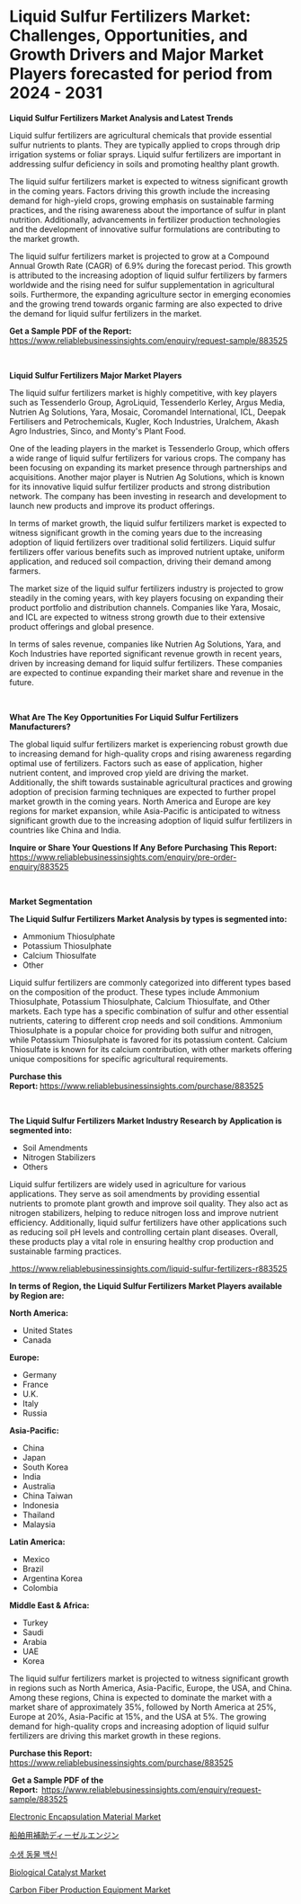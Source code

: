 <p><h1>Liquid Sulfur Fertilizers Market: Challenges, Opportunities, and Growth Drivers and Major Market Players forecasted for period from 2024 - 2031</h1></p><p><strong>Liquid Sulfur Fertilizers Market Analysis and Latest Trends</strong></p>
<p><p>Liquid sulfur fertilizers are agricultural chemicals that provide essential sulfur nutrients to plants. They are typically applied to crops through drip irrigation systems or foliar sprays. Liquid sulfur fertilizers are important in addressing sulfur deficiency in soils and promoting healthy plant growth.</p><p>The liquid sulfur fertilizers market is expected to witness significant growth in the coming years. Factors driving this growth include the increasing demand for high-yield crops, growing emphasis on sustainable farming practices, and the rising awareness about the importance of sulfur in plant nutrition. Additionally, advancements in fertilizer production technologies and the development of innovative sulfur formulations are contributing to the market growth.</p><p>The liquid sulfur fertilizers market is projected to grow at a Compound Annual Growth Rate (CAGR) of 6.9% during the forecast period. This growth is attributed to the increasing adoption of liquid sulfur fertilizers by farmers worldwide and the rising need for sulfur supplementation in agricultural soils. Furthermore, the expanding agriculture sector in emerging economies and the growing trend towards organic farming are also expected to drive the demand for liquid sulfur fertilizers in the market.</p></p>
<p><strong>Get a Sample PDF of the Report:&nbsp;</strong> <a href="https://www.reliablebusinessinsights.com/enquiry/request-sample/883525">https://www.reliablebusinessinsights.com/enquiry/request-sample/883525</a></p>
<p>&nbsp;</p>
<p><strong>Liquid Sulfur Fertilizers Major Market Players</strong></p>
<p><p>The liquid sulfur fertilizers market is highly competitive, with key players such as Tessenderlo Group, AgroLiquid, Tessenderlo Kerley, Argus Media, Nutrien Ag Solutions, Yara, Mosaic, Coromandel International, ICL, Deepak Fertilisers and Petrochemicals, Kugler, Koch Industries, Uralchem, Akash Agro Industries, Sinco, and Monty's Plant Food.</p><p>One of the leading players in the market is Tessenderlo Group, which offers a wide range of liquid sulfur fertilizers for various crops. The company has been focusing on expanding its market presence through partnerships and acquisitions. Another major player is Nutrien Ag Solutions, which is known for its innovative liquid sulfur fertilizer products and strong distribution network. The company has been investing in research and development to launch new products and improve its product offerings.</p><p>In terms of market growth, the liquid sulfur fertilizers market is expected to witness significant growth in the coming years due to the increasing adoption of liquid fertilizers over traditional solid fertilizers. Liquid sulfur fertilizers offer various benefits such as improved nutrient uptake, uniform application, and reduced soil compaction, driving their demand among farmers.</p><p>The market size of the liquid sulfur fertilizers industry is projected to grow steadily in the coming years, with key players focusing on expanding their product portfolio and distribution channels. Companies like Yara, Mosaic, and ICL are expected to witness strong growth due to their extensive product offerings and global presence.</p><p>In terms of sales revenue, companies like Nutrien Ag Solutions, Yara, and Koch Industries have reported significant revenue growth in recent years, driven by increasing demand for liquid sulfur fertilizers. These companies are expected to continue expanding their market share and revenue in the future.</p></p>
<p>&nbsp;</p>
<p><strong>What Are The Key Opportunities For Liquid Sulfur Fertilizers Manufacturers?</strong></p>
<p><p>The global liquid sulfur fertilizers market is experiencing robust growth due to increasing demand for high-quality crops and rising awareness regarding optimal use of fertilizers. Factors such as ease of application, higher nutrient content, and improved crop yield are driving the market. Additionally, the shift towards sustainable agricultural practices and growing adoption of precision farming techniques are expected to further propel market growth in the coming years. North America and Europe are key regions for market expansion, while Asia-Pacific is anticipated to witness significant growth due to the increasing adoption of liquid sulfur fertilizers in countries like China and India.</p></p>
<p><strong>Inquire or Share Your Questions If Any Before Purchasing This Report:</strong> <a href="https://www.reliablebusinessinsights.com/enquiry/pre-order-enquiry/883525">https://www.reliablebusinessinsights.com/enquiry/pre-order-enquiry/883525</a></p>
<p>&nbsp;</p>
<p><strong>Market Segmentation</strong></p>
<p><strong>The Liquid Sulfur Fertilizers Market Analysis by types is segmented into:</strong></p>
<p><ul><li>Ammonium Thiosulphate</li><li>Potassium Thiosulphate</li><li>Calcium Thiosulfate</li><li>Other</li></ul></p>
<p><p>Liquid sulfur fertilizers are commonly categorized into different types based on the composition of the product. These types include Ammonium Thiosulphate, Potassium Thiosulphate, Calcium Thiosulfate, and Other markets. Each type has a specific combination of sulfur and other essential nutrients, catering to different crop needs and soil conditions. Ammonium Thiosulphate is a popular choice for providing both sulfur and nitrogen, while Potassium Thiosulphate is favored for its potassium content. Calcium Thiosulfate is known for its calcium contribution, with other markets offering unique compositions for specific agricultural requirements.</p></p>
<p><strong>Purchase this Report:&nbsp;</strong><a href="https://www.reliablebusinessinsights.com/purchase/883525">https://www.reliablebusinessinsights.com/purchase/883525</a></p>
<p>&nbsp;</p>
<p><strong>The Liquid Sulfur Fertilizers Market Industry Research by Application is segmented into:</strong></p>
<p><ul><li>Soil Amendments</li><li>Nitrogen Stabilizers</li><li>Others</li></ul></p>
<p><p>Liquid sulfur fertilizers are widely used in agriculture for various applications. They serve as soil amendments by providing essential nutrients to promote plant growth and improve soil quality. They also act as nitrogen stabilizers, helping to reduce nitrogen loss and improve nutrient efficiency. Additionally, liquid sulfur fertilizers have other applications such as reducing soil pH levels and controlling certain plant diseases. Overall, these products play a vital role in ensuring healthy crop production and sustainable farming practices.</p></p>
<p><a href="https://www.reliablebusinessinsights.com/liquid-sulfur-fertilizers-r883525">&nbsp;https://www.reliablebusinessinsights.com/liquid-sulfur-fertilizers-r883525</a></p>
<p><strong>In terms of Region, the Liquid Sulfur Fertilizers Market Players available by Region are:</strong></p>
<p>
    <p> <strong> North America: </strong>
        <ul>
            <li>United States</li>
            <li>Canada</li>
        </ul>
        </p> 
    <p> <strong> Europe: </strong>
        <ul>
            <li>Germany</li>
            <li>France</li>
            <li>U.K.</li>
            <li>Italy</li>
            <li>Russia</li>
        </ul>
        </p> 
    <p> <strong> Asia-Pacific: </strong>
        <ul>
            <li>China</li>
            <li>Japan</li>
            <li>South Korea</li>
            <li>India</li>
            <li>Australia</li>
            <li>China Taiwan</li>
            <li>Indonesia</li>
            <li>Thailand</li>
            <li>Malaysia</li>
        </ul>
        </p> 
    <p> <strong> Latin America: </strong>
        <ul>
            <li>Mexico</li>
            <li>Brazil</li>
            <li>Argentina Korea</li>
            <li>Colombia</li>
        </ul>
        </p> 
    <p> <strong> Middle East & Africa: </strong>
        <ul>
            <li>Turkey</li>
            <li>Saudi</li>
            <li>Arabia</li>
            <li>UAE</li>
            <li>Korea</li>
        </ul>
    </p>
    </p>
<p><p>The liquid sulfur fertilizers market is projected to witness significant growth in regions such as North America, Asia-Pacific, Europe, the USA, and China. Among these regions, China is expected to dominate the market with a market share of approximately 35%, followed by North America at 25%, Europe at 20%, Asia-Pacific at 15%, and the USA at 5%. The growing demand for high-quality crops and increasing adoption of liquid sulfur fertilizers are driving this market growth in these regions.</p></p>
<p><strong>Purchase this Report: </strong><a href="https://www.reliablebusinessinsights.com/purchase/883525">https://www.reliablebusinessinsights.com/purchase/883525</a></p>
<p>&nbsp;<strong>Get a Sample PDF of the Report:&nbsp;&nbsp;</strong><a href="https://www.reliablebusinessinsights.com/enquiry/request-sample/883525">https://www.reliablebusinessinsights.com/enquiry/request-sample/883525</a></p>
<p><strong></strong></p>
<p><p><a href="https://github.com/brendafegmorris532/Market-Research-Report-List-1/blob/main/electronic-encapsulation-material-market.md">Electronic Encapsulation Material Market</a></p><p><a href="https://github.com/mm14022023/Market-Research-Report-List-1/blob/main/6138011135913.md">船舶用補助ディーゼルエンジン</a></p><p><a href="https://github.com/vsn7qpua81q/Market-Research-Report-List-2/blob/main/7146091141415.md">수생 동물 백신</a></p><p><a href="https://github.com/zcbxbnir25/Market-Research-Report-List-1/blob/main/biological-catalyst-market.md">Biological Catalyst Market</a></p><p><a href="https://issuu.com/reportprime-2/docs/carbon-fiber-production-equipment-market-size-2030">Carbon Fiber Production Equipment Market</a></p></p>